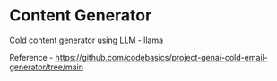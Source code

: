 # Content Generator
Cold content generator using LLM - llama 

Reference - https://github.com/codebasics/project-genai-cold-email-generator/tree/main